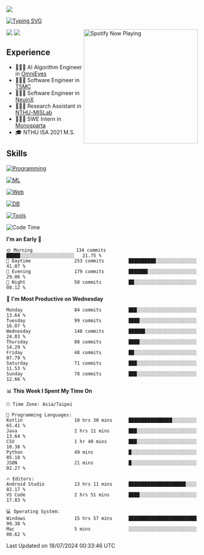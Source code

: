![](https://komarev.com/ghpvc/?username=peter0512lee&color=ff69b4)

[![Typing SVG](https://readme-typing-svg.herokuapp.com?color=F742BA&size=20&lines=Hi!+I'm+JYL)](https://git.io/typing-svg)

[<img src="https://spotify-now-playing.peter0512lee.vercel.app/api/spotify-playing" alt="Spotify Now Playing" width="300" align="right" />](https://open.spotify.com/user/21iyoswqgnkoe7peuesmqnhgy)

![](https://leetcard.jacoblin.cool/peter0512lee?theme=dark)
![](https://github-readme-activity-graph.vercel.app/graph?username=peter0512lee&theme=github)

## Experience
- 🧑🏻‍💻 AI Algorithm Engineer in [OmniEyes](https://www.theomnieyes.com/)
- 🧑🏻‍💻 Software Engineer in [TSMC](https://www.tsmc.com/)
- 🧑🏻‍💻 Software Engineer in [NeuinX](https://neuinx.com/)
- 🧑🏻‍💻 Research Assistant in [NTHU-MISLab](https://mislab.cs.nthu.edu.tw/)
- 🧑🏻‍💻 SWE Intern in [Monosparta](https://monosparta.org/)
- 🎓 NTHU ISA 2021 M.S.

## Skills
[![Programming](https://skillicons.dev/icons?i=py,kotlin,js)](https://skillicons.dev)

[![ML](https://skillicons.dev/icons?i=pytorch,opencv,sklearn)](https://skillicons.dev)

[![Web](https://skillicons.dev/icons?i=html,css,react,tailwind,nodejs,vite)](https://skillicons.dev)

[![DB](https://skillicons.dev/icons?i=firebase,sqlite,mysql,mongodb)](https://skillicons.dev)

[![Tools](https://skillicons.dev/icons?i=git,github,githubactions,vercel,docker,kubernetes,vscode,postman,anaconda,androidstudio)](https://skillicons.dev)

<!--
<table><tr><td valign="top" width="50%">

<img src="https://github-readme-stats-sigma-five.vercel.app/api?username=peter0512lee&hide_border=true&show_icons=true&locale=en&layout=compact&theme=dracula" align="left" style="width: 100%" />

</td><td valign="top" width="50%">

<img src="https://github-readme-stats-sigma-five.vercel.app/api/top-langs?username=peter0512lee&hide_border=true&show_icons=true&locale=en&layout=compact&theme=dracula" align="left" style="width: 100%" />

</td></tr></table>  
-->

<!--START_SECTION:waka-->
![Code Time](http://img.shields.io/badge/Code%20Time-1%2C180%20hrs%2046%20mins-blue)

**I'm an Early 🐤** 

```text
🌞 Morning                134 commits         █████░░░░░░░░░░░░░░░░░░░░   21.75 % 
🌆 Daytime                253 commits         ██████████░░░░░░░░░░░░░░░   41.07 % 
🌃 Evening                179 commits         ███████░░░░░░░░░░░░░░░░░░   29.06 % 
🌙 Night                  50 commits          ██░░░░░░░░░░░░░░░░░░░░░░░   08.12 % 
```
📅 **I'm Most Productive on Wednesday** 

```text
Monday                   84 commits          ███░░░░░░░░░░░░░░░░░░░░░░   13.64 % 
Tuesday                  99 commits          ████░░░░░░░░░░░░░░░░░░░░░   16.07 % 
Wednesday                148 commits         ██████░░░░░░░░░░░░░░░░░░░   24.03 % 
Thursday                 88 commits          ████░░░░░░░░░░░░░░░░░░░░░   14.29 % 
Friday                   48 commits          ██░░░░░░░░░░░░░░░░░░░░░░░   07.79 % 
Saturday                 71 commits          ███░░░░░░░░░░░░░░░░░░░░░░   11.53 % 
Sunday                   78 commits          ███░░░░░░░░░░░░░░░░░░░░░░   12.66 % 
```


📊 **This Week I Spent My Time On** 

```text
🕑︎ Time Zone: Asia/Taipei

💬 Programming Languages: 
Kotlin                   10 hrs 30 mins      ████████████████░░░░░░░░░   65.41 % 
Java                     2 hrs 11 mins       ███░░░░░░░░░░░░░░░░░░░░░░   13.64 % 
CSV                      1 hr 40 mins        ███░░░░░░░░░░░░░░░░░░░░░░   10.38 % 
Python                   49 mins             █░░░░░░░░░░░░░░░░░░░░░░░░   05.18 % 
JSON                     21 mins             █░░░░░░░░░░░░░░░░░░░░░░░░   02.27 % 

🔥 Editors: 
Android Studio           13 hrs 11 mins      █████████████████████░░░░   82.17 % 
VS Code                  2 hrs 51 mins       ████░░░░░░░░░░░░░░░░░░░░░   17.83 % 

💻 Operating System: 
Windows                  15 hrs 57 mins      █████████████████████████   99.38 % 
Mac                      5 mins              ░░░░░░░░░░░░░░░░░░░░░░░░░   00.62 % 
```


 Last Updated on 18/07/2024 00:33:46 UTC
<!--END_SECTION:waka-->


<!--
**peter0512lee/peter0512lee** is a ✨ _special_ ✨ repository because its `README.md` (this file) appears on your GitHub profile.

